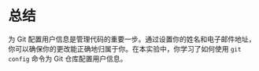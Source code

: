 # 总结

为 Git 配置用户信息是管理代码的重要一步。通过设置你的姓名和电子邮件地址，你可以确保你的更改能正确地归属于你。在本实验中，你学习了如何使用 `git config` 命令为 Git 仓库配置用户信息。
